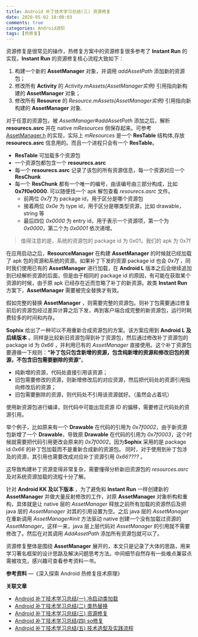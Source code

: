 ```yaml
---
title: Android 补丁技术学习总结(三) 资源修复
date: 2020-05-02 18:00:03
comments: true
categories: Android进阶
tags: [热修复]
---
```


资源修复是很常见的操作，热修复方案中的资源修复很多参考了 **Instant Run** 的实现，**Instant Run** 的资源修复核心流程大致如下：

1. 构建一个新的 **AssetManager** 对象，并调用 *addAssetPath* 添加新的资源包；
2. 修改所有 **Activity** 的 *Activity.mAssets(AssetManager实例)* 引用指向新构建的 **AssetManager** 对象；
3. 修改所有 **Resource** 的 *Resource.mAssets(AssetManager实例)* 引用指向新构建的 **AssetManager** 对象.

对于任意的资源包，被 *AssetManager#addAssetPath* 添加之后，解析 **resourecs.asrc** 并在 native *mResources* 侧保存起来。可参考 [AssetManager.h](https://android.googlesource.com/platform/frameworks/base/+/master/libs/androidfw/include/androidfw/AssetManager.h) 的实现，实际上 *mResources*  是一个 **ResTable** 结构体,存放 **resourecs.asrc** 信息用的。而且一个进程只会有一个  **ResTable**。

* **ResTable** 可加载多个资源包
* 一个资源包都包含一个 **resourecs.asrc** 
* 每一个 **resourecs.asrc**  记录了该包的所有资源信息，每一个资源对应一个 **ResChunk**
* 每一个 **ResChunk** 都有一个唯一的编号，由该编号由三部分构成，比如 **0x7f0e0000**. 可以随便找一个 apk 解包查看 *resourecs.asrc* 文件。
	* 前两位 *0x7f* 为 package id，用于区分是哪个资源包
	* 接着两位 *0x0e* 为 type id，用于区分是哪类型资源，比如 drawable，string 等
	* 最后四位 *0x0000* 为 entry id，用于表示一个资源项，第一个为 *0x0000*，第二个为 *0x0001* 依次递增。

> 值得注意的是，系统的资源包的 package id 为 0x01，我们的 apk 为 0x7f

在应用启动之后，**ResourceManager** 在构建 **AssetManager** 的时候就已经加载了 apk 包的资源和系统的资源。如果补丁下发的资源 package id 也会 *0x7f* ，同时我们使用已有的 **AssetManager** 进行加载，在 **Android L** 版本之后会继续追加到已经解析资源的后面，但是由于相同的 package id 的原因，有可能在获取某个资源的时候，由于原 apk 已经存在近而忽略了补丁的新资源。故类 **Instant Run** 方案下，**AssetManager** 需要被完全替换才有效。

假如完整的替换 **AssetManager** ，则需要完整的资源包。则补丁包需要通过修复前后的资源包经过差异计算之后下发，再到客户端合成完整的新资源包，运行时耗费较多的时间和内存。

**Sophix** 给出了一种可以不用重新合成资源包的方案。该方案应用到 **Android L 及后续版本** 。同样是比较新旧资源包得到补丁资源包，然后通过修改补丁资源包的 package id 为 *0x66* ，并利用已有的 *AssetManager* 直接使用。这个补丁资源包要遵循一下规则：**“补丁包只包含新增的资源，包含纯新增的资源和修改旧包的资源，不包含旧包需要删除的资源”**。

* 纯新增的资源，代码处直接引用该资源；
* 旧包需要修改的资源，则新增修改后的对应资源，然后把代码处的资源引用指向修改后的资源；
* 旧包需要删除的资源，则代码处不引用该资源就好。（虽然会占着坑）

使用新资源包进行编译，则代码中可能出现资源 ID 的偏移，需要修正代码处的资源引用。

举个例子，比如原来有一个 **Drawable** 在代码的引用为 *0x7f0002*，由于新资源包新增了一个 **Drawable**，导致原 **Drawable** 在代码的引用为 *0x7f0003*，这个时候就需要把代码引用更改会原来的 *0x7f0002*。因为**Sophix** 采用的是 package id *0x66* 的补丁包加载而不是重新合成新的资源包。 同时，对于使用到补丁包涉及的资源，其引用也需要改成对应补丁资源引用 *0x66????* 。

这导致构建补丁资源变得非常复杂，需要懂得分析新旧资源包的 *resources.asrc* 及对系统资源加载的流程十分了解。


针对 **Android KK 及以下版本** ，为了避免和 **Instant Run** 一样创建新的 **AssetManager** 并做大量反射修改的工作，对原 **AssetManager** 对象析构和重构，具体就是让 native 层的 *AssetManager* 释放之前所有加载的资源然后及把 java 层的 *AssetManager* 对其的引用设置为空。之后 java 层的 *AssetManager* 在重新调用 *AssetManager#init* 方法驱动 native 创建一个没有加载过资源的 *AssetManager*。这样一来，java 层上层代码对 *AssetManager* 的引用就不需要修改了。然后在对其调用 *AddAssetPath* 添加所有资源包就可以了。

资源修复整体是围绕 **AssetManager** 展开的，本文只是记录了大体的思路，用来学习著名框架的设计思路及解决问题思考方法。中间细节自然存有一些难点兼容点需被攻克，感兴趣可查看参考资料一书。

**参考资料** —《深入探索 Android 热修复技术原理》

**关联文章**

* [Android 补丁技术学习总结(一) 冷启动类加载](http://yummylau.com/2020/05/02/Android_2020-04-14_Android%20%E8%A1%A5%E4%B8%81%E6%8A%80%E6%9C%AF%E5%AD%A6%E4%B9%A0%E6%80%BB%E7%BB%93(%E4%B8%80)%20%E5%86%B7%E5%90%AF%E5%8A%A8%E7%B1%BB%E5%8A%A0%E8%BD%BD/)
* [Android 补丁技术学习总结(二) 类热替换](http://yummylau.com/2020/05/02/Android_2020-04-09_Android%20%E8%A1%A5%E4%B8%81%E6%8A%80%E6%9C%AF%E5%AD%A6%E4%B9%A0%E6%80%BB%E7%BB%93(%E4%BA%8C)%20%E7%B1%BB%E7%83%AD%E6%9B%BF%E6%8D%A2%20/)
* [Android 补丁技术学习总结(三) 资源修复](http://yummylau.com/2020/05/02/Android_2020-04-20_Android%20%E8%A1%A5%E4%B8%81%E6%8A%80%E6%9C%AF%E5%AD%A6%E4%B9%A0%E6%80%BB%E7%BB%93(%E4%B8%89)%20%E8%B5%84%E6%BA%90%E4%BF%AE%E5%A4%8D/)
* [Android 补丁技术学习总结(四) so修复](http://yummylau.com/2020/05/02/Android_2020-04-26_Android%20%E8%A1%A5%E4%B8%81%E6%8A%80%E6%9C%AF%E5%AD%A6%E4%B9%A0%E6%80%BB%E7%BB%93(%E5%9B%9B)%20so%E4%BF%AE%E5%A4%8D/)
* [Android 补丁技术学习总结(五) 技术选型及实践流程](http://yummylau.com/2020/05/02/Android_2020-04-26_Android%20%E8%A1%A5%E4%B8%81%E6%8A%80%E6%9C%AF%E5%AD%A6%E4%B9%A0%E6%80%BB%E7%BB%93(%E4%BA%94)%20%E6%8A%80%E6%9C%AF%E9%80%89%E5%9E%8B%E5%8F%8A%E5%AE%9E%E8%B7%B5%E6%B5%81%E7%A8%8B/)
